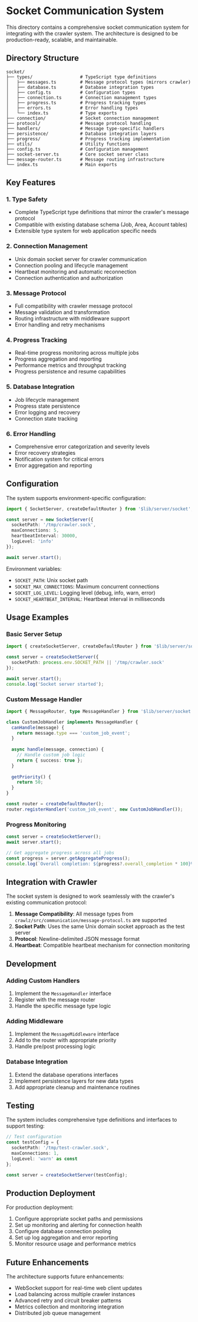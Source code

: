 # Socket Communication System

This directory contains a comprehensive socket communication system for integrating with the crawler system. The architecture is designed to be production-ready, scalable, and maintainable.

## Directory Structure

```
socket/
├── types/                  # TypeScript type definitions
│   ├── messages.ts         # Message protocol types (mirrors crawler)
│   ├── database.ts         # Database integration types
│   ├── config.ts           # Configuration types
│   ├── connection.ts       # Connection management types
│   ├── progress.ts         # Progress tracking types
│   ├── errors.ts           # Error handling types
│   └── index.ts            # Type exports
├── connection/             # Socket connection management
├── protocol/               # Message protocol handling
├── handlers/               # Message type-specific handlers
├── persistence/            # Database integration layers
├── progress/               # Progress tracking implementation
├── utils/                  # Utility functions
├── config.ts               # Configuration management
├── socket-server.ts        # Core socket server class
├── message-router.ts       # Message routing infrastructure
└── index.ts                # Main exports
```

## Key Features

### 1. Type Safety
- Complete TypeScript type definitions that mirror the crawler's message protocol
- Compatible with existing database schema (Job, Area, Account tables)
- Extensible type system for web application specific needs

### 2. Connection Management
- Unix domain socket server for crawler communication
- Connection pooling and lifecycle management
- Heartbeat monitoring and automatic reconnection
- Connection authentication and authorization

### 3. Message Protocol
- Full compatibility with crawler message protocol
- Message validation and transformation
- Routing infrastructure with middleware support
- Error handling and retry mechanisms

### 4. Progress Tracking
- Real-time progress monitoring across multiple jobs
- Progress aggregation and reporting
- Performance metrics and throughput tracking
- Progress persistence and resume capabilities

### 5. Database Integration
- Job lifecycle management
- Progress state persistence
- Error logging and recovery
- Connection state tracking

### 6. Error Handling
- Comprehensive error categorization and severity levels
- Error recovery strategies
- Notification system for critical errors
- Error aggregation and reporting

## Configuration

The system supports environment-specific configuration:

```typescript
import { SocketServer, createDefaultRouter } from '$lib/server/socket';

const server = new SocketServer({
  socketPath: '/tmp/crawler.sock',
  maxConnections: 5,
  heartbeatInterval: 30000,
  logLevel: 'info'
});

await server.start();
```

Environment variables:
- `SOCKET_PATH`: Unix socket path
- `SOCKET_MAX_CONNECTIONS`: Maximum concurrent connections
- `SOCKET_LOG_LEVEL`: Logging level (debug, info, warn, error)
- `SOCKET_HEARTBEAT_INTERVAL`: Heartbeat interval in milliseconds

## Usage Examples

### Basic Server Setup
```typescript
import { createSocketServer, createDefaultRouter } from '$lib/server/socket';

const server = createSocketServer({
  socketPath: process.env.SOCKET_PATH || '/tmp/crawler.sock'
});

await server.start();
console.log('Socket server started');
```

### Custom Message Handler
```typescript
import { MessageRouter, type MessageHandler } from '$lib/server/socket';

class CustomJobHandler implements MessageHandler {
  canHandle(message) {
    return message.type === 'custom_job_event';
  }
  
  async handle(message, connection) {
    // Handle custom job logic
    return { success: true };
  }
  
  getPriority() {
    return 50;
  }
}

const router = createDefaultRouter();
router.registerHandler('custom_job_event', new CustomJobHandler());
```

### Progress Monitoring
```typescript
const server = createSocketServer();
await server.start();

// Get aggregate progress across all jobs
const progress = server.getAggregateProgress();
console.log(`Overall completion: ${progress?.overall_completion * 100}%`);
```

## Integration with Crawler

The socket system is designed to work seamlessly with the crawler's existing communication protocol:

1. **Message Compatibility**: All message types from `crawlz/src/communication/message-protocol.ts` are supported
2. **Socket Path**: Uses the same Unix domain socket approach as the test server
3. **Protocol**: Newline-delimited JSON message format
4. **Heartbeat**: Compatible heartbeat mechanism for connection monitoring

## Development

### Adding Custom Handlers
1. Implement the `MessageHandler` interface
2. Register with the message router
3. Handle the specific message type logic

### Adding Middleware
1. Implement the `MessageMiddleware` interface
2. Add to the router with appropriate priority
3. Handle pre/post processing logic

### Database Integration
1. Extend the database operations interfaces
2. Implement persistence layers for new data types
3. Add appropriate cleanup and maintenance routines

## Testing

The system includes comprehensive type definitions and interfaces to support testing:

```typescript
// Test configuration
const testConfig = {
  socketPath: '/tmp/test-crawler.sock',
  maxConnections: 1,
  logLevel: 'warn' as const
};

const server = createSocketServer(testConfig);
```

## Production Deployment

For production deployment:

1. Configure appropriate socket paths and permissions
2. Set up monitoring and alerting for connection health
3. Configure database connection pooling
4. Set up log aggregation and error reporting
5. Monitor resource usage and performance metrics

## Future Enhancements

The architecture supports future enhancements:

- WebSocket support for real-time web client updates
- Load balancing across multiple crawler instances
- Advanced retry and circuit breaker patterns
- Metrics collection and monitoring integration
- Distributed job queue management